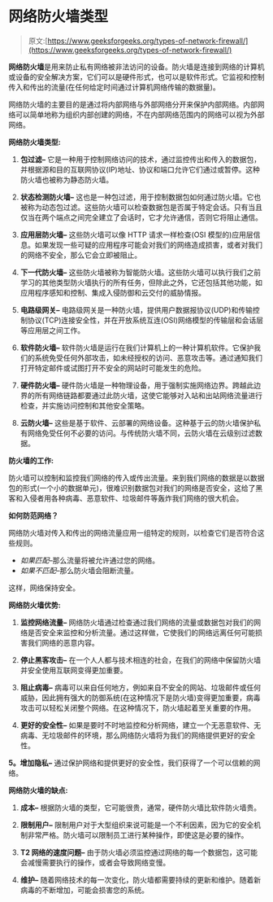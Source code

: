 # 网络防火墙类型

> 原文:[https://www.geeksforgeeks.org/types-of-network-firewall/](https://www.geeksforgeeks.org/types-of-network-firewall/)

**网络防火墙**是用来防止私有网络被非法访问的设备。防火墙是连接到网络的计算机或设备的安全解决方案，它们可以是硬件形式，也可以是软件形式。它监视和控制传入和传出的流量(在任何给定时间通过计算机网络传输的数据量)。

网络防火墙的主要目的是通过将内部网络与外部网络分开来保护内部网络。内部网络可以简单地称为组织内部创建的网络，不在内部网络范围内的网络可以视为外部网络。

**网络防火墙类型:**

1.  **包过滤–**
    它是一种用于控制网络访问的技术，通过监控传出和传入的数据包，并根据源和目的互联网协议(IP)地址、协议和端口允许它们通过或暂停。这种防火墙也被称为静态防火墙。

2.  **状态检测防火墙–**
    这也是一种包过滤，用于控制数据包如何通过防火墙。它也被称为动态包过滤。这些防火墙可以检查数据包是否属于特定会话。只有当且仅当在两个端点之间完全建立了会话时，它才允许通信，否则它将阻止通信。

3.  **应用层防火墙–**
    这些防火墙可以像 HTTP 请求一样检查(OSI 模型的)应用层信息。如果发现一些可疑的应用程序可能会对我们的网络造成损害，或者对我们的网络不安全，那么它会立即被阻止。

4.  **下一代防火墙–**
    这些防火墙被称为智能防火墙。这些防火墙可以执行我们之前学习的其他类型防火墙执行的所有任务，但除此之外，它还包括其他功能，如应用程序感知和控制、集成入侵防御和云交付的威胁情报。

5.  **电路级网关–**
    电路级网关是一种防火墙，提供用户数据报协议(UDP)和传输控制协议(TCP)连接安全性，并在开放系统互连(OSI)网络模型的传输层和会话层等应用层之间工作。

6.  **软件防火墙–**
    软件防火墙是运行在我们计算机上的一种计算机软件。它保护我们的系统免受任何外部攻击，如未经授权的访问、恶意攻击等。通过通知我们打开特定邮件或试图打开不安全的网站时可能发生的危险。

7.  **硬件防火墙–**
    硬件防火墙是一种物理设备，用于强制实施网络边界。跨越此边界的所有网络链路都要通过此防火墙，这使它能够对入站和出站网络流量进行检查，并实施访问控制和其他安全策略。

8.  **云防火墙–**
    这些是基于软件、云部署的网络设备。这种基于云的防火墙保护私有网络免受任何不必要的访问。与传统防火墙不同，云防火墙在云级别过滤数据。

**防火墙的工作:**

防火墙可以控制和监控我们网络的传入或传出流量。来到我们网络的数据是以数据包的形式(一个小的数据单元)，很难识别数据包对我们的网络是否安全，这给了黑客和入侵者用各种病毒、恶意软件、垃圾邮件等轰炸我们网络的很大机会。

**如何防范网络？**

网络防火墙对传入和传出的网络流量应用一组特定的规则，以检查它们是否符合这些规则。

*   *如果匹配*–那么流量将被允许通过您的网络。
*   *如果不匹配*–那么防火墙会阻断流量。

这样，网络保持安全。

**网络防火墙优势:**

1.  **监控网络流量–**
    网络防火墙通过检查通过我们网络的流量或数据包对我们的网络是否安全来监控和分析流量。通过这样做，它使我们的网络远离任何可能损害我们网络的恶意内容。

2.  **停止黑客攻击–**
    在一个人人都与技术相连的社会，在我们的网络中保留防火墙并安全使用互联网变得更加重要。

3.  **阻止病毒–**
    病毒可以来自任何地方，例如来自不安全的网站、垃圾邮件或任何威胁，因此拥有强大的防御系统(在这种情况下是防火墙)变得更加重要，病毒攻击可以轻松关闭整个网络。在这种情况下，防火墙起着至关重要的作用。

4.  **更好的安全性–**
    如果是要时不时地监控和分析网络，建立一个无恶意软件、无病毒、无垃圾邮件的环境，那么网络防火墙将为我们的网络提供更好的安全性。

**5。增加隐私–**
通过保护网络和提供更好的安全性，我们获得了一个可以信赖的网络。

**网络防火墙的缺点:**

1.  **成本–**
    根据防火墙的类型，它可能很贵，通常，硬件防火墙比软件防火墙贵。

2.  **限制用户–**
    限制用户对于大型组织来说可能是一个不利因素，因为它的安全机制非常严格。防火墙可以限制员工进行某种操作，即使这是必要的操作。

3.  **T2 网络的速度问题–**
    由于防火墙必须监控通过网络的每一个数据包，这可能会减慢需要执行的操作，或者会导致网络变慢。

4.  **维护–**
    随着网络技术的每一次变化，防火墙都需要持续的更新和维护。随着新病毒的不断增加，可能会损害您的系统。